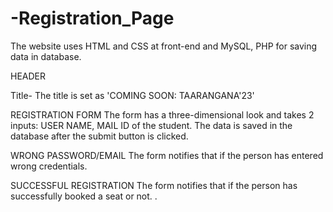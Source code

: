 # -Registration_Page
The website uses HTML and CSS at front-end and MySQL, PHP for saving data in database.

HEADER

Title- The title is set as 'COMING SOON: TAARANGANA'23'

REGISTRATION FORM
The form has a three-dimensional look and takes 2 inputs: USER NAME, MAIL ID of the student. The data is saved in the database after the submit button is clicked.
 
WRONG PASSWORD/EMAIL
The form notifies that if the person has entered wrong credentials.

SUCCESSFUL REGISTRATION
The form notifies that if the person has successfully booked a seat or not.
.

